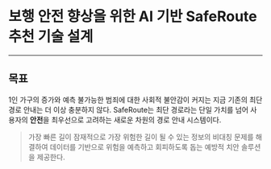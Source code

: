 # 보행 안전 향상을 위한 AI 기반 SafeRoute 추천 기술 설계
---
## 목표
1인 가구의 증가와 예측 불가능한 범죄에 대한 사회적 불안감이 커지는 지금 기존의 최단 경로 안내는 더 이상 충분하지 않다. SafeRoute는 최단 경로라는 단일 가치를 넘어 사용자의 **안전**을 최우선으로 고려하는 새로운 차원의 경로 안내 시스템이다.
> 가장 빠른 길이 잠재적으로 가장 위험한 길이 될 수 있는 정보의 비대칭 문제를 해결하여 데이터를 기반으로 위험을 예측하고 회피하도록 돕는 예방적 치안 솔루션을 제공한다.
